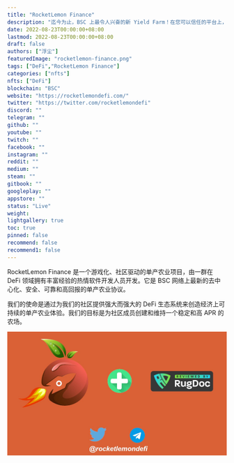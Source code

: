 ```yaml
---
title: "RocketLemon Finance"
description: "迄今为止，BSC 上最令人兴奋的新 Yield Farm！在您可以信任的平台上，通过强大、稳定和高 APR 的农场和矿池赚取 LEMON！"
date: 2022-08-23T00:00:00+08:00
lastmod: 2022-08-23T00:00:00+08:00
draft: false
authors: ["浮尘"]
featuredImage: "rocketlemon-finance.png"
tags: ["DeFi","RocketLemon Finance"]
categories: ["nfts"]
nfts: ["DeFi"]
blockchain: "BSC"
website: "https://rocketlemondefi.com/"
twitter: "https://twitter.com/rocketlemondefi"
discord: ""
telegram: ""
github: ""
youtube: ""
twitch: ""
facebook: ""
instagram: ""
reddit: ""
medium: ""
steam: ""
gitbook: ""
googleplay: ""
appstore: ""
status: "Live"
weight: 
lightgallery: true
toc: true
pinned: false
recommend: false
recommend1: false
---
```

RocketLemon Finance 是一个游戏化、社区驱动的单产农业项目，由一群在 DeFi 领域拥有丰富经验的热情软件开发人员开发。它是 BSC 网络上最新的去中心化、安全、可靠和高回报的单产农业协议。

我们的使命是通过为我们的社区提供强大而强大的 DeFi 生态系统来创造经济上可持续的单产农业体验。我们的目标是为社区成员创建和维持一个稳定和高 APR 的农场。

![784685315132](784685315132.jpg)
